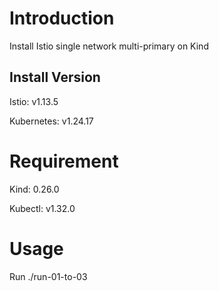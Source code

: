 # Introduction
Install Istio single network multi-primary on Kind
## Install Version
Istio: v1.13.5

Kubernetes: v1.24.17

# Requirement
Kind: 0.26.0

Kubectl: v1.32.0

# Usage
Run ./run-01-to-03

